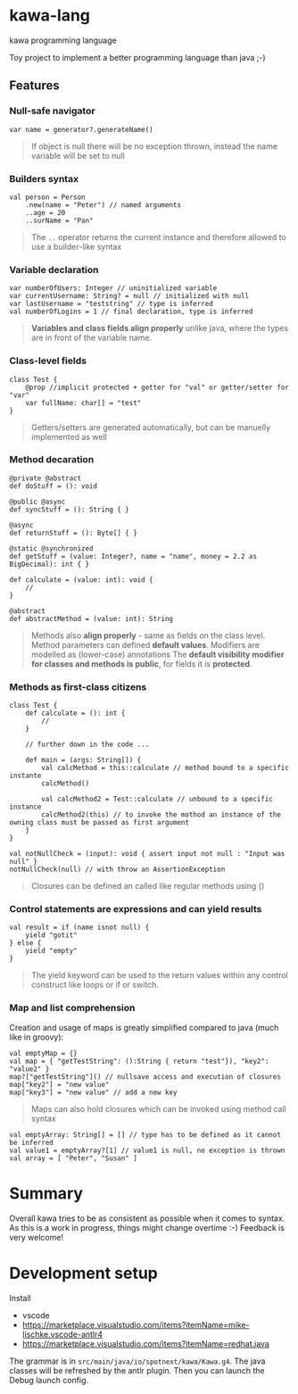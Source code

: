 # kawa-lang
kawa programming language

Toy project to implement a better programming language than java ;-)

## Features
### Null-safe navigator
```
var name = generator?.generateName()
```
> If object is null there will be no exception thrown, instead the name variable will be set to null

### Builders syntax
```
val person = Person
    .new(name = "Peter") // named arguments
    ..age = 20
    ..surName = "Pan"
```
> The `..` operator returns the current instance and therefore allowed to use a builder-like syntax

### Variable declaration
```
var numberOfUsers: Integer // uninitialized variable
var currentUsername: String? = null // initialized with null
var lastUsername = "teststring" // type is inferred
val numberOfLogins = 1 // final declaration, type is inferred
```
> **Variables and class fields align properly** unlike java, where the types are in front of the variable name.

### Class-level fields
```
class Test {
    @prop //implicit protected + getter for "val" or getter/setter for "var"
    var fullName: char[] = "test"
}
```
> Getters/setters are generated automatically, but can be manuelly implemented as well

### Method decaration
```
@private @abstract
def doStuff = (): void

@public @async
def syncStuff = (): String { }

@async
def returnStuff = (): Byte[] { }

@static @synchronized
def getStuff = (value: Integer?, name = "name", money = 2.2 as BigDecimal): int { }

def calculate = (value: int): void {
	//
}

@abstract
def abstractMethod = (value: int): String
```
> Methods also **align properly** - same as fields on the class level.
> Method parameters can defined **default values**.
> Modifiers are modelled as (lower-case) annotations
> The **default visibility modifier for classes and methods is public**, for fields it is **protected**.

### Methods as first-class citizens
```
class Test {
    def calculate = (): int {
        //
    }

    // further down in the code ...
    
    def main = (args: String[]) {
        val calcMethod = this::calculate // method bound to a specific instante
        calcMethod()
        
        val calcMethod2 = Test::calculate // unbound to a specific instance
        calcMethod2(this) // to invoke the mothod an instance of the owning class must be passed as first argument
    }
}

val notNullCheck = (input): void { assert input not null : "Input was null" }
notNullCheck(null) // with throw an AssertionException
```
> Closures can be defined an called like regular methods using (<params>)

### Control statements are expressions and can yield results
```
val result = if (name isnot null) {
    yield "gotit"
} else {
    yield "empty"
}
```
> The yield keyword can be used to the return values within any control construct like loops or if or switch.

### Map and list comprehension
Creation and usage of maps is greatly simplified compared to java (much like in groovy):
```
val emptyMap = {}
val map = { "getTestString": ():String { return "test"}), "key2": "value2" }
map?["getTestString"]() // nullsave access and execution of closures
map["key2"] = "new value"
map["key3"] = "new value" // add a new key
```
> Maps can also hold closures which can be invoked using method call syntax

```
val emptyArray: String[] = [] // type has to be defined as it cannot be inferred
val value1 = emptyArray?[1] // value1 is null, no exception is thrown
val array = [ "Peter", "Susan" ]
```

# Summary
Overall kawa tries to be as consistent as possible when it comes to syntax. As this is a work in progress, things might change overtime :-)
Feedback is very welcome!

# Development setup

Install
* vscode
* https://marketplace.visualstudio.com/items?itemName=mike-lischke.vscode-antlr4
* https://marketplace.visualstudio.com/items?itemName=redhat.java

The grammar is in `src/main/java/io/spotnext/kawa/Kawa.g4`. The java classes will be refreshed by the antlr plugin. Then you can launch the Debug launch config.
